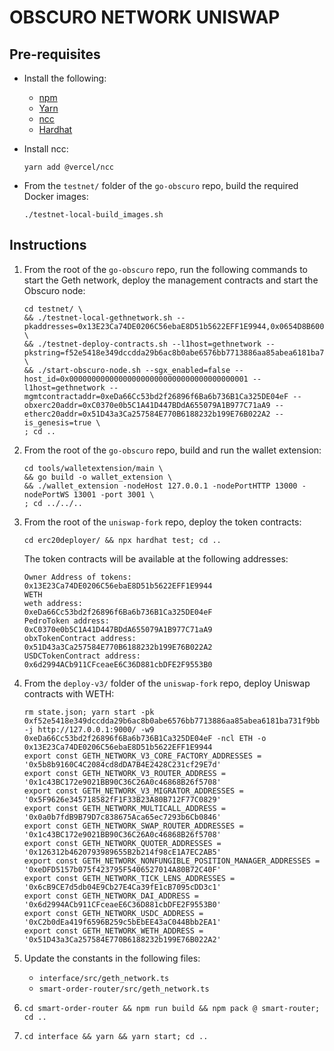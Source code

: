 # OBSCURO NETWORK UNISWAP

## Pre-requisites

* Install the following:
  * [npm](https://docs.npmjs.com/downloading-and-installing-node-js-and-npm)
  * [Yarn](https://yarnpkg.com/getting-started/install)
  * [ncc](https://github.com/vercel/ncc)
  * [Hardhat](https://hardhat.org/)

* Install ncc:

  ```
  yarn add @vercel/ncc
  ```

* From the `testnet/` folder of the `go-obscuro` repo, build the required Docker images:

  ```
  ./testnet-local-build_images.sh
  ```

## Instructions

1. From the root of the `go-obscuro` repo, run the following commands to start the Geth network, deploy the management 
   contracts and start the Obscuro node:

   ```
   cd testnet/ \
   && ./testnet-local-gethnetwork.sh --pkaddresses=0x13E23Ca74DE0206C56ebaE8D51b5622EFF1E9944,0x0654D8B60033144D567f25bF41baC1FB0D60F23B \
   && ./testnet-deploy-contracts.sh --l1host=gethnetwork --pkstring=f52e5418e349dccdda29b6ac8b0abe6576bb7713886aa85abea6181ba731f9bb \
   && ./start-obscuro-node.sh --sgx_enabled=false --host_id=0x0000000000000000000000000000000000000001 --l1host=gethnetwork --mgmtcontractaddr=0xeDa66Cc53bd2f26896f6Ba6b736B1Ca325DE04eF --obxerc20addr=0xC0370e0b5C1A41D447BDdA655079A1B977C71aA9 --etherc20addr=0x51D43a3Ca257584E770B6188232b199E76B022A2 --is_genesis=true \
   ; cd ..
   ```

2. From the root of the `go-obscuro` repo, build and run the wallet extension:

   ```
   cd tools/walletextension/main \
   && go build -o wallet_extension \
   && ./wallet_extension -nodeHost 127.0.0.1 -nodePortHTTP 13000 -nodePortWS 13001 -port 3001 \
   ; cd ../../..
   ```

3. From the root of the `uniswap-fork` repo, deploy the token contracts:

   ```
   cd erc20deployer/ && npx hardhat test; cd ..
   ```
   
   The token contracts will be available at the following addresses:

   ```
   Owner Address of tokens: 
   0x13E23Ca74DE0206C56ebaE8D51b5622EFF1E9944
   WETH
   weth address: 
   0xeDa66Cc53bd2f26896f6Ba6b736B1Ca325DE04eF
   PedroToken address: 
   0xC0370e0b5C1A41D447BDdA655079A1B977C71aA9
   obxTokenContract address: 
   0x51D43a3Ca257584E770B6188232b199E76B022A2
   USDCTokenContract address: 
   0x6d2994ACb911CFceaeE6C36D881cbDFE2F9553B0
   ```

4. From the `deploy-v3/` folder of the `uniswap-fork` repo, deploy Uniswap contracts with WETH:

   ```
   rm state.json; yarn start -pk 0xf52e5418e349dccdda29b6ac8b0abe6576bb7713886aa85abea6181ba731f9bb -j http://127.0.0.1:9000/ -w9 0xeDa66Cc53bd2f26896f6Ba6b736B1Ca325DE04eF -ncl ETH -o 0x13E23Ca74DE0206C56ebaE8D51b5622EFF1E9944
   export const GETH_NETWORK_V3_CORE_FACTORY_ADDRESSES = '0x5b8b9160C4C2084cd8dDA7B4E2428C231cf29E7d'
   export const GETH_NETWORK_V3_ROUTER_ADDRESS = '0x1c43BC172e9021BB90C36C26A0c46868B26f5708'
   export const GETH_NETWORK_V3_MIGRATOR_ADDRESSES = '0x5F9626e345718582fF1F33B23A80B712F77C0829'
   export const GETH_NETWORK_MULTICALL_ADDRESS = '0x0a0b7fdB9B79D7c838675Aca65ec7293b6Cb0846'
   export const GETH_NETWORK_SWAP_ROUTER_ADDRESSES = '0x1c43BC172e9021BB90C36C26A0c46868B26f5708'
   export const GETH_NETWORK_QUOTER_ADDRESSES = '0x126312b4620793989655B2b214f98cE1A7EC2AB5'
   export const GETH_NETWORK_NONFUNGIBLE_POSITION_MANAGER_ADDRESSES = '0xeDFD5157b075f423795F5406527014A80B72C40F'
   export const GETH_NETWORK_TICK_LENS_ADDRESSES = '0x6cB9CE7d5db04E9Cb27E4Ca39fE1cB7095cDD3c1'
   export const GETH_NETWORK_DAI_ADDRESS = '0x6d2994ACb911CFceaeE6C36D881cbDFE2F9553B0'
   export const GETH_NETWORK_USDC_ADDRESS = '0xC2b0dEa419f6596B259c5bEbEE43aC044Bbb2EA1'
   export const GETH_NETWORK_WETH_ADDRESS = '0x51D43a3Ca257584E770B6188232b199E76B022A2'
   ```

5. Update the constants in the following files:

   * `interface/src/geth_network.ts`
   * `smart-order-router/src/geth_network.ts`

7. `cd smart-order-router && npm run build && npm pack @ smart-router; cd ..`

8. `cd interface && yarn && yarn start; cd ..`
